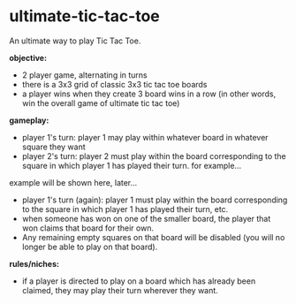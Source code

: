 # ultimate-tic-tac-toe

An ultimate way to play Tic Tac Toe.

**objective:**
- 2 player game, alternating in turns
- there is a 3x3 grid of classic 3x3 tic tac toe boards
- a player wins when they create 3 board wins in a row (in other words, win the overall game of ultimate tic tac toe)

**gameplay:**
- player 1's turn: player 1 may play within whatever board in whatever square they want
- player 2's turn: player 2 must play within the board corresponding to the square in which player 1 has played their turn. for example...

example will be shown here, later...

- player 1's turn (again): player 1 must play within the board corresponding to the square in which player 1 has played their turn, etc.
- when someone has won on one of the smaller board, the player that won claims that board for their own.
- Any remaining empty squares on that board will be disabled (you will no longer be able to play on that board).

**rules/niches:**
- if a player is directed to play on a board which has already been claimed, they may play their turn wherever they want.

